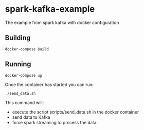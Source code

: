 # spark-kafka-example
The example from spark kafka with docker configuration

## Building

```docker-compose build```

## Running

```docker-compose up```

Once the container has started you can run:

```./send_data.sh```

This command will:

- execute the script scripts/send_data.sh in the docker container
- send data to Kafka
- force spark streaming to process the data
